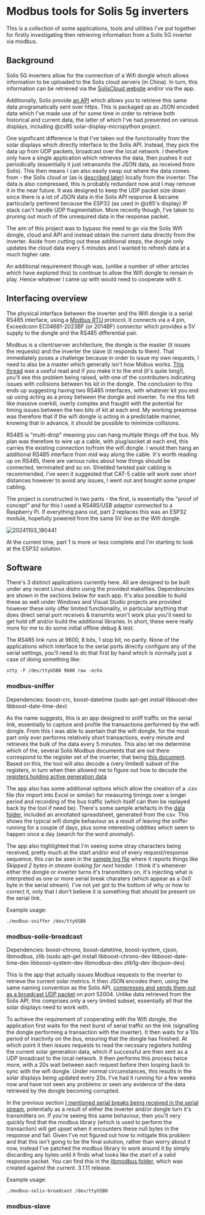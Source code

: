 # Modbus tools for Solis 5g inverters

This is a collection of some applications, tools and utilities I've put together for firstly investigating then retrieving information from a Solis 5G inverter via modbus.

## Background

Solis 5G inverters allow for the connection of a Wifi dongle which allows information to be uploaded to the Solis cloud servers (in China). In turn, this information can be retrieved via the [SolisCloud website](https://www.soliscloud.com) and/or via the app.

Additionally, Solis provide [an API](https://solis-service.solisinverters.com/en/support/solutions/articles/44002212561-api-access-soliscloud) which allows you to retrieve this same data programatically sent over https. This is packaged up as JSON encoded data which I've made use of for some time in order to retrieve both historical and current data, the latter of which I've had presented on various displays, including @zx85 solar-display-micropython project.

<a name="udp-broadcastt"></a>
One significant difference is that I've taken out the functionality from the solar displays which directly interface to the Solis API. Instead, they pick the data up from UDP packets, broadcast over the local network. I therefore only have a single application which retrieves the data, then pushes it out periodically (essentially it just retransmits the JSON data, as received from Solis). This then means I can also easily swap out where the data comes from - the Solis cloud or (as is [described later](#modbus-solis-broadcast)) locally from the inverter. The data is also compressed, this is probably redundant now and I may remove it in the near future. It was designed to keep the UDP packet size down since there is a lot of JSON data in the Solis API response & became particularly pertinent because the ESP32 (as used in @z85's display) IP stack can't handle UDP fragmentation. More recently though, I've taken to pruning out much of the unrequired data in the response packet.

The aim of this project was to bypass the need to go via the Solis Wifi dongle, cloud and API and instead obtain the current data directly from the inverter. Aside from cutting out these additional steps, the dongle only updates the cloud data every 5 minutes and I wanted to refresh data at a much higher rate.

An additional requirement though was, (unlike a number of other articles which have explored this) to continue to allow the Wifi dongle to remain in play. Hence whatever I came up with would need to cooperate with it.

## Interfacing overview
The physical interface between the inverter and the Wifi dongle is a serial RS485 interface, using a [Modbus RTU](https://en.wikipedia.org/wiki/Modbus) protocol. It connects via a 4 pin, Exceedconn EC04681-2023BF (or 2014BF) connector which provides a 5V supply to the dongle and the RS485 differential pair.

Modbus is a client/server architecture, the dongle is the master (it issues the requests) and the inverter the slave (it responds to them). That immediately poses a challenge because in order to issue my own requests, I need to also be a master which generally isn't how Mobus works. [This thread](https://community.openenergymonitor.org/t/getting-data-from-inverters-via-an-rs485-connection/8377/210) was a useful read and if you make it to the end (it's quite long!), you'll see this problem being raised, with one of the contributers indicating issues with collisions between his kit in the dongle. The conclusion to this ends up suggesting having two RS485 interfaces, with whatever kit you end up using acting as a proxy between the dongle and inverter. To me this felt like massive overkill, overly complex and fraught with the potential for timing issues between the two bits of kit at each end. My working presmise was therefore that if the wifi dongle is acting in a predictable manner, knowing that in advance, it should be possible to minimize collisions.

RS485 is "multi-drop" meaning you can hang multiple things off the bus. My plan was therefore to wire up a cable, with plug/socket at each end, this carries the existing connection to/from the wifi dongle. I would then hang an additional RS485 interface from mid way along the cable. It's worth reading up on RS485, there are various rules about how things should be connected, terminated and so on. Shielded twisted pair cabling is recommended, I've seen it suggested that CAT-5 cable will work over short distances however to avoid any issues, I went out and bought some proper cabling.

The project is constructed in two parts - the first, is essentially the "proof of concept" and for this I used a RS485/USB adaptor connected to a Raspberry Pi. If everything pans out, part 2 replaces this was an ESP32 module, hopefully powered from the same 5V line as the Wifi dongle.

![20241103_180441](https://github.com/user-attachments/assets/29c87abe-2c4b-43d1-8a9e-ae0e4fc55c1a)

At the current time, part 1 is more or less complete and I'm starting to look at the ESP32 solution.

## Software
There's 3 distinct applications currently here. All are designed to be built under any recent Linux distro using the provided makefiles. Dependencies are shown in the sections below for each app. It's also possible to build these as well under Windows and Visual Studio projects are provided however these only offer limited functionality, in particular anything that does direct serial port receives & transmits won't work plus you'll need to get hold off and/or build the additional libraries. In short, these were really more for me to do some initial offline debug & test.

The RS485 link runs at 9600, 8 bits, 1 stop bit, no parity. None of the applications which interface to the serial ports directly configure any of the serial settings, you'll need to do that first by hand which is normally just a case of doing something like:

`stty -F /dev/ttyUSB0 9600 raw -echo`

### modbus-sniffer
Dependencies: boost-crc, boost-datetime (sudo apt-get install libboost-dev libboost-date-time-dev)

As the name suggests, this is an app designed to sniff traffic on the serial link, essentially to capture and profile the transactions performed by the wifi dongle. From this I was able to asertain that the wifi dongle, for the most part only ever performs relatively short transactions, every minute and retrieves the bulk of the data every 5 minutes. This also let me determine which of the, several Solis Modbus documents that are out there correspond to the register set of the inverter, that being [this document](https://www.scss.tcd.ie/Brian.Coghlan/Elios4you/RS485_MODBUS-Hybrid-BACoghlan-201811228-1854.pdf). Based on this, the tool will also decode a (very limited) subset of the registers, in turn when then allowed me to figure out how to decode the [registers holding active generation data](registers.txt)

The app also has some additional options which allow the creation of a .csv file (for import into Excel or similar) for measuring timings over a longer period and recording of the bus traffic (which itself can then be replayed back by the tool if need be). There's some sample artefacts in the [data folder](data), included an annotated spreadsheet, generated from the csv. This shows the typical wifi dongle behaviour as a result of leaving the sniffer running for a couple of days, plus some interesting oddities which seem to happen once a day (search for the word _anomaly_).

<a name="serial-break"></a>
The app also highlighted that I'm seeing some stray characters being received, pretty much at the start and/or end of every request/response sequence, this can be seen in the [sample log file](data/2024-11-08_12-07-44.log) where it reports things like _Skipped 2 bytes in stream looking for next header_. I think it's whenever either the dongle or inverter turns it's transmitters on, it's injecting what is interpreted as one or more serial break charaters (which appear as a 0x0 byte in the serial stream). I've not yet got to the bottom of why or how to correct it, only that I don't believe it is something that should be present on the serial link.

Example usage:

``./modbus-sniffer /dev/ttyUSB0``

### modbus-solis-broadcast
Dependencies: boost-chrono, boost-datetime, boost-system, cjson, libmodbus, zlib (sudo apt-get install libboost-chrono-dev libboost-date-time-dev libboost-system-dev libmodbus-dev zlib1g-dev libcjson-dev)

This is the app that actually issues Modbus requests to the inverter to retrieve the current solar metrics. It then JSON encodes them, using the same naming convention as the Solis API, [compresses and sends them out as a broadcast UDP packet](#udp-broadcast) on port 52004. Unlike data retrieved from the Solis API, this comprises only a very limited subset, essentially all that the solar displays need to work with.

To achieve the requirement of cooperating with the Wifi dongle, the application first waits for the next burst of serial traffic on the link (signalling the dongle performing a transaction with the inverter). It then waits for a 10s period of inactivity on the bus, ensuring that the dongle has finished. At which point it then issues requests to read the necssary registers holding the current solar generation data, which if successful are then sent as a UDP broadcast to the local network. It then performs this process twice more, with a 20s wait between each request before then looping back to sync with the wifi dongle. Under normal circumstances, this results in the solar displays being updated every 20s. I've had it running for a few weeks now and have not seen any problems or seen any evidence of the data retrieved by the dongle becoming corrupted.

In the previous section [I mentioned serial breaks being received in the serial stream](#serial-breaks), potentially as a result of either the inverter and/or dongle turn it's transmitters on. If you're seeing this same behaviour, then you'll very quickly find that the modbus library (which is used to perform the transaction) will get upset when it encounters these null bytes in the response and fail. Given I've not figured out how to mitigate this problem and that this isn't going to be the final solution, rather than worry about it now, instead I've patched the modbus library to work around it by simply discarding any bytes until it finds what looks like the start of a valid response packet. You can find this in the [libmodbus folder](libmodbus/), which was created against the current. 3.1.11 release. 

Example usage:

``./modbus-solis-broadcast /dev/ttyUSB0``

### modbus-slave

